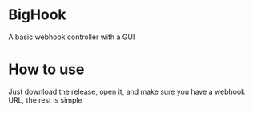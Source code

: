 # BigHook
A basic webhook controller with a GUI

# How to use
Just download the release, open it, and make sure you have a webhook URL, the rest is simple
